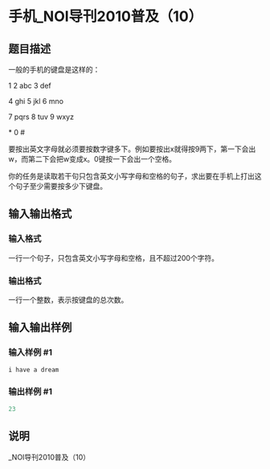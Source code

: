 # 手机_NOI导刊2010普及（10）

## 题目描述

一般的手机的键盘是这样的：

1 2 abc 3 def

4 ghi 5 jkl 6 mno

7 pqrs 8 tuv 9 wxyz

\* 0 #

要按出英文字母就必须要按数字键多下。例如要按出x就得按9两下，第一下会出w，而第二下会把w变成x。0键按一下会出一个空格。

你的任务是读取若干句只包含英文小写字母和空格的句子，求出要在手机上打出这个句子至少需要按多少下键盘。

## 输入输出格式

### 输入格式

一行一个句子，只包含英文小写字母和空格，且不超过200个字符。

### 输出格式

一行一个整数，表示按键盘的总次数。

## 输入输出样例

### 输入样例 #1

```cpp
i have a dream
```


### 输出样例 #1

```cpp
23
```


## 说明

\_NOI导刊2010普及（10）

